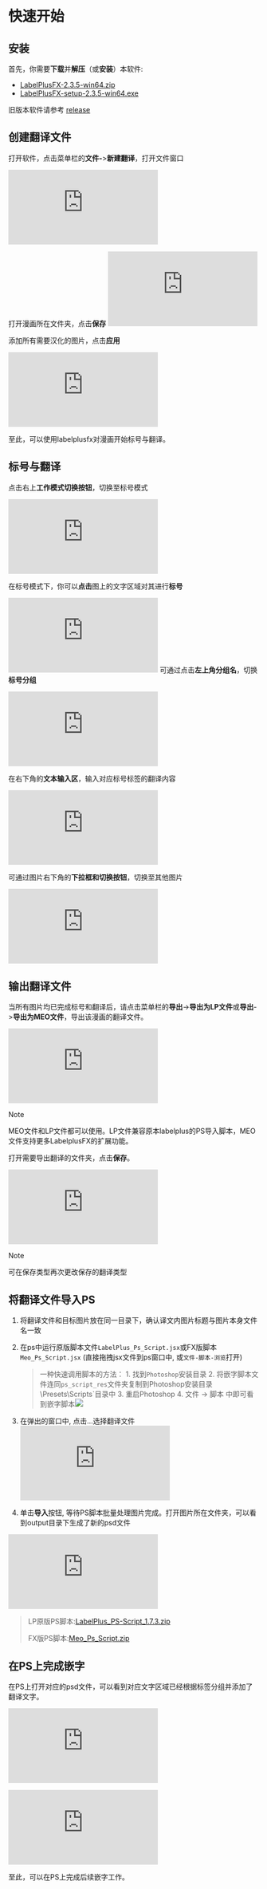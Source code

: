 # 快速开始

## 安装

首先，你需要**下载**并**解压**（或**安装**）本软件:

- [LabelPlusFX-2.3.5-win64.zip]([LabelPlusFX-2.3.5-Win64.zip](https://github.com/Lost-Swords/LabelPlusFX_New/releases/download/v2.3.5/LabelPlusFX-2.3.5-Win64.zip))
- [LabelPlusFX-setup-2.3.5-win64.exe](https://github.com/Lost-Swords/LabelPlusFX_New/releases/download/v2.3.5/LabelPlusFX-2.3.5-Win64.zip)

旧版本软件请参考 [release](https://github.com/Lost-Swords/LabelPlusFX_New/releases/tag/v2.3.5)

## 创建翻译文件

打开软件，点击菜单栏的**文件-**>**新建翻译**，打开文件窗口

![打开新建翻译](https://img.noobzone.ru/getimg.php?url=https://i.imgur.com/EXVmObm.png)

打开漫画所在文件夹，点击**保存**
![保存汉化文件](https://img.noobzone.ru/getimg.php?url=https://i.imgur.com/67HUoK9.png)

添加所有需要汉化的图片，点击**应用**

![添加汉化图片](https://img.noobzone.ru/getimg.php?url=https://i.imgur.com/1Ayix1i.png)

至此，可以使用labelplusfx对漫画开始标号与翻译。

## 标号与翻译

点击右上**工作模式切换按钮**，切换至标号模式

![切换标号模式](https://img.noobzone.ru/getimg.php?url=https://i.imgur.com/5zyGJql.jpeg)

在标号模式下，你可以**点击**图上的文字区域对其进行**标号**

![点击区域标号](https://img.noobzone.ru/getimg.php?url=https://i.imgur.com/Insk0zt.png)
可通过点击**左上角分组名**，切换**标号分组**

![](https://img.noobzone.ru/getimg.php?url=https://i.imgur.com/BypKSGI.jpeg "切换分组")

在右下角的**文本输入区**，输入对应标号标签的翻译内容

![](https://img.noobzone.ru/getimg.php?url=https://i.imgur.com/e2EybJx.jpeg "输入翻译内容")

可通过图片右下角的**下拉框和切换按钮**，切换至其他图片

![](https://img.noobzone.ru/getimg.php?url=https://i.imgur.com/DYtVTXT.jpeg)

## 输出翻译文件

当所有图片均已完成标号和翻译后，请点击菜单栏的**导出**->**导出为LP文件**或**导出**->**导出为MEO文件**，导出该漫画的翻译文件。

![](https://img.noobzone.ru/getimg.php?url=https://i.imgur.com/ftQf6Xh.png)

> [!NOTE]
> MEO文件和LP文件都可以使用。LP文件兼容原本labelplus的PS导入脚本，MEO文件支持更多LabelplusFX的扩展功能。

打开需要导出翻译的文件夹，点击**保存**。

![](https://img.noobzone.ru/getimg.php?url=https://i.imgur.com/u2SMIF3.png "保存文件")

> [!NOTE]
> 可在保存类型再次更改保存的翻译类型

## 将翻译文件导入PS

1. 将翻译文件和目标图片放在同一目录下，确认译文内图片标题与图片本身文件名一致

2. 在ps中运行原版脚本文件`LabelPlus_Ps_Script.jsx`或FX版脚本`Meo_Ps_Script.jsx` (直接拖拽jsx文件到ps窗口中, 或`文件-脚本-浏览`打开)
   
   > 一种快速调用脚本的方法： 1. 找到`Photoshop`安装目录 2. 将嵌字脚本文件连同`ps_script_res`文件夹复制到Photoshop安装目录\Presets\Scripts`目录中 3. 重启Photoshop 4. 文件 -> 脚本 中即可看到嵌字脚本![](https://labelplus.gitbook.io/~gitbook/image?url=https%3A%2F%2Fuser-images.githubusercontent.com%2F26241263%2F48927551-a0705900-ef11-11e8-86c9-5b7cbd7a9b9c.png&width=300&dpr=4&quality=100&sign=b7b09d26&sv=2)

3. 在弹出的窗口中, 点击...选择翻译文件
   ![](https://img.noobzone.ru/getimg.php?url=https://i.imgur.com/nFxma7Q.png)

4. 单击**导入**按钮, 等待PS脚本批量处理图片完成。打开图片所在文件夹，可以看到output目录下生成了新的psd文件

![](https://img.noobzone.ru/getimg.php?url=https://i.imgur.com/dCQS6Yv.png)



> LP原版PS脚本:[LabelPlus_PS-Script_1.7.3.zip](https://github.com/Lost-Swords/LabelPlusFX_New/releases/download/v2.3.5/LabelPlus_PS-Script_1.7.3.zip)
> 
> FX版PS脚本:[Meo_Ps_Script.zip](https://github.com/Lost-Swords/LabelPlusFX_New/releases/download/v2.3.5/Meo_Ps_Script.zip)

## 在PS上完成嵌字

在PS上打开对应的psd文件，可以看到对应文字区域已经根据标签分组并添加了翻译文字。

![](https://img.noobzone.ru/getimg.php?url=https://i.imgur.com/BWXRSuL.png)

![](https://img.noobzone.ru/getimg.php?url=https://imgur.com/83Fglk0.png)

至此，可以在PS上完成后续嵌字工作。
